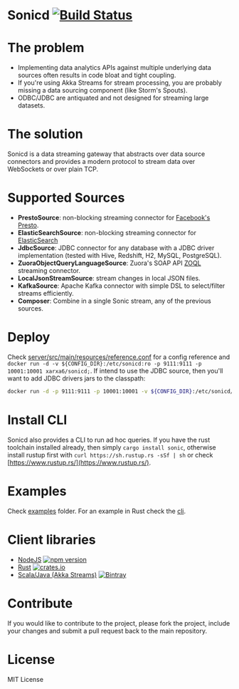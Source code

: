 # Sonicd [![Build Status](https://travis-ci.org/xarxa6/sonicd.svg)](https://travis-ci.org/xarxa6/sonicd)

# The problem
- Implementing data analytics APIs against multiple underlying data sources often results in code bloat and tight coupling.
- If you're using Akka Streams for stream processing, you are probably missing a data sourcing component (like Storm's Spouts).
- ODBC/JDBC are antiquated and not designed for streaming large datasets.

# The solution
Sonicd is a data streaming gateway that abstracts over data source connectors and provides a modern protocol to stream data over WebSockets or over plain TCP.

# Supported Sources
- **PrestoSource**: non-blocking streaming connector for [Facebook's Presto](https://prestodb.io/).
- **ElasticSearchSource**: non-blocking streaming connector for [ElasticSearch](https://www.elastic.co/products/elasticsearch)
- **JdbcSource**: JDBC connector for any database with a JDBC driver implementation (tested with Hive, Redshift, H2, MySQL, PostgreSQL).
- **ZuoraObjectQueryLanguageSource**: Zuora's SOAP API [ZOQL](https://knowledgecenter.zuora.com/DC_Developers/SOAP_API/M_Zuora_Object_Query_Language) streaming connector.
- **LocalJsonStreamSource**: stream changes in local JSON files.
- **KafkaSource**: Apache Kafka connector with simple DSL to select/filter streams efficiently.
- **Composer**: Combine in a single Sonic stream, any of the previous sources.

# Deploy
Check [server/src/main/resources/reference.conf](server/src/main/resources/reference.conf) for a config reference and `docker run -d -v ${CONFIG_DIR}:/etc/sonicd:ro -p 9111:9111 -p 10001:10001 xarxa6/sonicd;`.
If intend to use the JDBC source, then you'll want to add JDBC drivers jars to the classpath:
```bash
docker run -d -p 9111:9111 -p 10001:10001 -v ${CONFIG_DIR}:/etc/sonicd/ -v ${JDBC_DRIVERS}:/var/lib/sonicd/ xarxa6/sonicd
```

# Install CLI
Sonicd also provides a CLI to run ad hoc queries. If you have the rust toolchain installed already, then simply `cargo install sonic`, otherwise install rustup first with `curl https://sh.rustup.rs -sSf | sh` or check [https://www.rustup.rs/](https://www.rustup.rs/).

# Examples
Check [examples](examples) folder. For an example in Rust check the [cli](cli).

# Client libraries
- [NodeJS](https://github.com/ernestrc/sonic-js) [![npm version](https://badge.fury.io/js/sonic-js.svg)](https://badge.fury.io/js/sonic-js)
- [Rust](https://github.com/ernestrc/sonic-rs) [![crates.io](http://meritbadge.herokuapp.com/sonic)](https://crates.io/crates/sonic)
- [Scala/Java (Akka Streams)](https://github.com/ernestrc/sonic-akka) [ ![Bintray](https://api.bintray.com/packages/ernestrc/maven/sonicd-core/images/download.svg)](https://bintray.com/ernestrc/maven/sonicd-core/_latestVersion)

# Contribute
If you would like to contribute to the project, please fork the project, include your changes and submit a pull request back to the main repository.

# License
MIT License 
